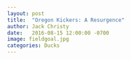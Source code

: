 ```yaml
---
layout: post
title:  "Oregon Kickers: A Resurgence"
author: Jack Christy
date:   2016-08-15 12:00:00 -0700
image: fieldgoal.jpg
categories: Ducks
---
```

